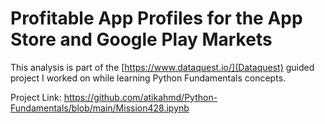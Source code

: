# Profitable App Profiles for the App Store and Google Play Markets

This analysis is part of the [https://www.dataquest.io/](Dataquest) guided project I worked on while learning Python Fundamentals concepts.

Project Link: https://github.com/atikahmd/Python-Fundamentals/blob/main/Mission428.ipynb
